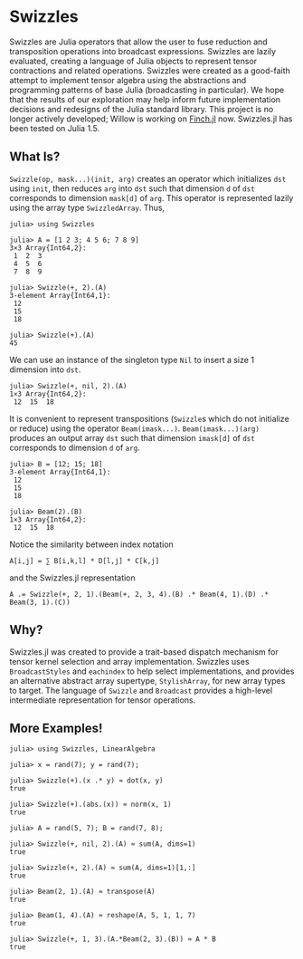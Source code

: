 # Swizzles

<!---
[![Travis](https://travis-ci.org/peterahrens/Swizzles.jl.svg?branch=master)](https://travis-ci.org/peterahrens/Swizzles.jl)
[![AppVeyor](https://ci.appveyor.com/api/projects/status/32r7s2skrgm9ubva/branch/master?svg=true)](https://ci.appveyor.com/project/peterahrens/swizzles-jl/branch/master)
[![Coveralls](https://coveralls.io/repos/peterahrens/Swizzles.jl/badge.svg?branch=master&service=github)](https://coveralls.io/github/peterahrens/Swizzles.jl?branch=master)
[![Codecov](http://codecov.io/github/peterahrens/Swizzles.jl/coverage.svg?branch=master)](http://codecov.io/github/peterahrens/Swizzles.jl?branch=master)
[![pipeline status](https://gitlab.com/peterahrens/Swizzles.jl/badges/master/pipeline.svg)](https://gitlab.com/peterahrens/Swizzles.jl/commits/master)
[![coverage report](https://gitlab.com/peterahrens/Swizzles.jl/badges/master/coverage.svg)](https://gitlab.com/peterahrens/Swizzles.jl/commits/master)
-->

Swizzles are Julia operators that allow the user to fuse reduction and transposition operations into broadcast expressions. Swizzles are lazily evaluated, creating a language of Julia objects to represent tensor contractions and related operations. Swizzles were created as a good-faith attempt to implement tensor algebra using the abstractions and programming patterns of base Julia (broadcasting in particular). We hope that the results of our exploration may help inform future implementation decisions and redesigns of the Julia standard library. This project is no longer actively developed; Willow is working on [Finch.jl](https://github.com/willow-ahrens/Finch.jl) now. Swizzles.jl has been tested on Julia 1.5.

## What Is?

`Swizzle(op, mask...)(init, arg)` creates an operator which initializes `dst` using `init`, then reduces `arg` into `dst` such that dimension `d` of `dst` corresponds to dimension `mask[d]` of `arg`. This operator is represented lazily using the array type `SwizzledArray`. Thus,

```julia-repl
julia> using Swizzles

julia> A = [1 2 3; 4 5 6; 7 8 9]
3×3 Array{Int64,2}:
 1  2  3
 4  5  6
 7  8  9

julia> Swizzle(+, 2).(A)
3-element Array{Int64,1}:
 12
 15
 18

julia> Swizzle(+).(A)
45
```

We can use an instance of the singleton type `Nil` to insert a size 1 dimension into `dst`.

```julia-repl
julia> Swizzle(+, nil, 2).(A)
1×3 Array{Int64,2}:
 12  15  18
```

It is convenient to represent transpositions (`Swizzle`s which do not initialize or reduce) using the operator `Beam(imask...)`. `Beam(imask...)(arg)` produces an output array `dst` such that dimension `imask[d]` of `dst` corresponds to dimension `d` of `arg`.

```julia-repl
julia> B = [12; 15; 18]
3-element Array{Int64,1}:
 12
 15
 18

julia> Beam(2).(B)
1×3 Array{Int64,2}:
 12  15  18
```

Notice the similarity between index notation

```
A[i,j] = ∑ B[i,k,l] * D[l,j] * C[k,j]
```

and the Swizzles.jl representation

```
A .= Swizzle(+, 2, 1).(Beam(+, 2, 3, 4).(B) .* Beam(4, 1).(D) .* Beam(3, 1).(C))
```

## Why?

Swizzles.jl was created to provide a trait-based dispatch mechanism for tensor
kernel selection and array implementation. Swizzles uses `BroadcastStyles` and
`eachindex` to help select implementations, and provides an alternative abstract
array supertype, `StylishArray`, for new array types to target. The language
of `Swizzle` and `Broadcast` provides a high-level intermediate representation
for tensor operations.

## More Examples!

```julia-repl
julia> using Swizzles, LinearAlgebra

julia> x = rand(7); y = rand(7);

julia> Swizzle(+).(x .* y) ≈ dot(x, y)
true

julia> Swizzle(+).(abs.(x)) ≈ norm(x, 1)
true

julia> A = rand(5, 7); B = rand(7, 8);

julia> Swizzle(+, nil, 2).(A) ≈ sum(A, dims=1)
true

julia> Swizzle(+, 2).(A) ≈ sum(A, dims=1)[1,:]
true

julia> Beam(2, 1).(A) ≈ transpose(A)
true

julia> Beam(1, 4).(A) ≈ reshape(A, 5, 1, 1, 7)
true

julia> Swizzle(+, 1, 3).(A.*Beam(2, 3).(B)) ≈ A * B
true
```
